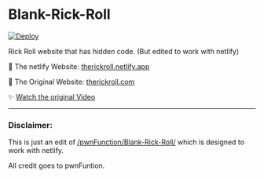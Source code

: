 # Blank-Rick-Roll


[![Deploy](https://www.netlify.com/img/deploy/button.svg)](https://app.netlify.com/start/deploy?repository=https://github.com/Flonky/Blank-Rick-Roll-Netlify)

Rick Roll website that has hidden code. (But edited to work with netlify)

🔗 The netlify Website: [therickroll.netlify.app](https://therickroll.netlify.app)

🔗 The Original Website: [therickroll.com](https://therickroll.com)

✨ [Watch the original Video](https://www.youtube.com/watch?v=msdymgkhePo)

---

### Disclaimer:

This is just an edit of [/pwnFunction/Blank-Rick-Roll/](https://github.com/PwnFunction/Blank-Rick-Roll/) which is designed to work with netlify. 

All credit goes to pwnFuntion.
